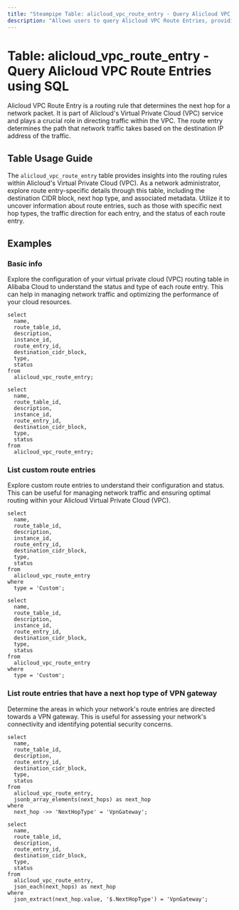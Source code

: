 ```yaml
---
title: "Steampipe Table: alicloud_vpc_route_entry - Query Alicloud VPC Route Entries using SQL"
description: "Allows users to query Alicloud VPC Route Entries, providing detailed information on each route entry within the specified VPC."
---
```


# Table: alicloud_vpc_route_entry - Query Alicloud VPC Route Entries using SQL

Alicloud VPC Route Entry is a routing rule that determines the next hop for a network packet. It is part of Alicloud's Virtual Private Cloud (VPC) service and plays a crucial role in directing traffic within the VPC. The route entry determines the path that network traffic takes based on the destination IP address of the traffic.

## Table Usage Guide

The `alicloud_vpc_route_entry` table provides insights into the routing rules within Alicloud's Virtual Private Cloud (VPC). As a network administrator, explore route entry-specific details through this table, including the destination CIDR block, next hop type, and associated metadata. Utilize it to uncover information about route entries, such as those with specific next hop types, the traffic direction for each entry, and the status of each route entry.

## Examples

### Basic info
Explore the configuration of your virtual private cloud (VPC) routing table in Alibaba Cloud to understand the status and type of each route entry. This can help in managing network traffic and optimizing the performance of your cloud resources.

```sql+postgres
select
  name,
  route_table_id,
  description,
  instance_id,
  route_entry_id,
  destination_cidr_block,
  type,
  status
from
  alicloud_vpc_route_entry;
```

```sql+sqlite
select
  name,
  route_table_id,
  description,
  instance_id,
  route_entry_id,
  destination_cidr_block,
  type,
  status
from
  alicloud_vpc_route_entry;
```

### List custom route entries
Explore custom route entries to understand their configuration and status. This can be useful for managing network traffic and ensuring optimal routing within your Alicloud Virtual Private Cloud (VPC).

```sql+postgres
select
  name,
  route_table_id,
  description,
  instance_id,
  route_entry_id,
  destination_cidr_block,
  type,
  status
from
  alicloud_vpc_route_entry
where
  type = 'Custom';
```

```sql+sqlite
select
  name,
  route_table_id,
  description,
  instance_id,
  route_entry_id,
  destination_cidr_block,
  type,
  status
from
  alicloud_vpc_route_entry
where
  type = 'Custom';
```

### List route entries that have a next hop type of VPN gateway
Determine the areas in which your network's route entries are directed towards a VPN gateway. This is useful for assessing your network's connectivity and identifying potential security concerns.

```sql+postgres
select
  name,
  route_table_id,
  description,
  route_entry_id,
  destination_cidr_block,
  type,
  status
from
  alicloud_vpc_route_entry,
  jsonb_array_elements(next_hops) as next_hop
where
  next_hop ->> 'NextHopType' = 'VpnGateway';
```

```sql+sqlite
select
  name,
  route_table_id,
  description,
  route_entry_id,
  destination_cidr_block,
  type,
  status
from
  alicloud_vpc_route_entry,
  json_each(next_hops) as next_hop
where
  json_extract(next_hop.value, '$.NextHopType') = 'VpnGateway';
```